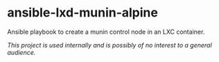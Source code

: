 # ansible-lxd-munin-alpine

Ansible playbook to create a munin control node in an LXC container.

*This project is used internally and is possibly of no interest to a general audience.*

